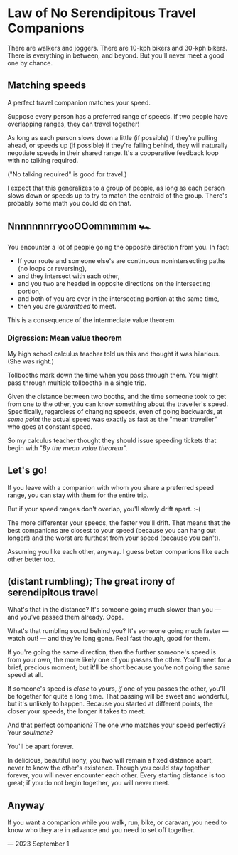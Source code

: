 # Law of No Serendipitous Travel Companions

There are walkers and joggers.  There are 10-kph bikers and 30-kph bikers.
There is everything in between, and beyond.  But you'll never meet a good one by
chance.

## Matching speeds

A perfect travel companion matches your speed.

Suppose every person has a preferred range of speeds.  If two people have
overlapping ranges, they can travel together!

As long as each person slows down a little (if possible) if they're pulling
ahead, or speeds up (if possible) if they're falling behind, they will naturally
negotiate speeds in their shared range.  It's a cooperative feedback loop with
no talking required.

("No talking required" is good for travel.)

I expect that this generalizes to a group of people, as long as each person
slows down or speeds up to try to match the centroid of the group.  There's
probably some math you could do on that.

## NnnnnnnrryooOOommmmm 🏎

You encounter a lot of people going the opposite direction from you.  In fact:

- If your route and someone else's are continuous nonintersecting paths (no
  loops or reversing),
- and they intersect with each other,
- and you two are headed in opposite directions on the intersecting portion,
- and both of you are ever in the intersecting portion at the same time,
- then you are *guaranteed* to meet.

This is a consequence of the intermediate value theorem.

### Digression: Mean value theorem

My high school calculus teacher told us this and thought it was hilarious. (She
was right.)

Tollbooths mark down the time when you pass through them.  You might pass
through multiple tollbooths in a single trip.

Given the distance between two booths, and the time someone took to get from one
to the other, you can know something about the traveller's speed.  Specifically,
regardless of changing speeds, even of going backwards, at *some point* the
actual speed was exactly as fast as the "mean traveller" who goes at constant
speed.

So my calculus teacher thought they should issue speeding tickets that begin
with "_By the mean value theorem_".

## Let's go!

If you leave with a companion with whom you share a preferred speed range, you
can stay with them for the entire trip.

But if your speed ranges don't overlap, you'll slowly drift apart.  :-(

The more differenter your speeds, the faster you'll drift.  That means that the
best companions are closest to your speed (because you can hang out longer!) and
the worst are furthest from your speed (because you can't).

Assuming you like each other, anyway.  I guess better companions like each
other better too.

## (distant rumbling); The great irony of serendipitous travel

What's that in the distance?  It's someone going much slower than you — and
you've passed them already.  Oops.

What's that rumbling sound behind you?  It's someone going much faster — watch
out! — and they're long gone.  Real fast though, good for them.

If you're going the same direction, then the further someone's speed is from
your own, the more likely one of you passes the other.  You'll meet for a brief,
precious moment; but it'll be short because you're not going the same speed at
all.

If someone's speed is *close* to yours, *if* one of you passes the other, you'll
be together for quite a long time.  That passing will be sweet and wonderful,
but it's unlikely to happen.  Because you started at different points, the
closer your speeds, the longer it takes to meet.

And that perfect companion?  The one who matches your speed perfectly?  Your
*soulmate*?

You'll be apart forever.

In delicious, beautiful irony, you two will remain a fixed distance apart, never
to know the other's existence.  Though you could stay together forever, you will
never encounter each other.  Every starting distance is too great; if you do not
begin together, you will never meet.

## Anyway

If you want a companion while you walk, run, bike, or caravan, you need to know
who they are in advance and you need to set off together.

— 2023 September 1
